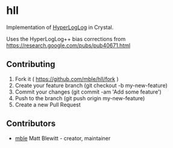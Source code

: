 # hll

Implementation of [HyperLogLog](http://algo.inria.fr/flajolet/Publications/FlFuGaMe07.pdf) in Crystal.

Uses the HyperLogLog++ bias corrections from https://research.google.com/pubs/pub40671.html

## Contributing

1. Fork it ( https://github.com/mble/hll/fork )
2. Create your feature branch (git checkout -b my-new-feature)
3. Commit your changes (git commit -am 'Add some feature')
4. Push to the branch (git push origin my-new-feature)
5. Create a new Pull Request

## Contributors

- [mble](https://github.com/mble) Matt Blewitt - creator, maintainer
